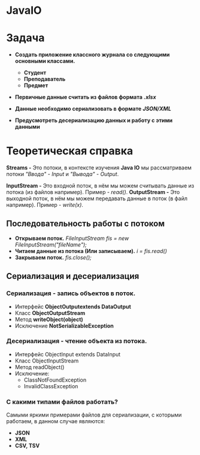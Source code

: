 # JavaIO

# Задача
* **Создать приложение классного журнала со следующими основными классами.**
    * **Студент**
    * **Преподаватель**
    * **Предмет**

* **Первичные данные считать из файлов формата** ***.xlsx***
* **Данные необходимо сериализовать в формате** ***JSON/XML***
* **Предусмотреть десериализацию данных и работу с этими данными**

# Теоретическая справка

**Streams -** Это потоки, в контексте изучения **Java IO** мы рассматриваем потоки *"Ввода" - Input* и *"Вывода" - Output*.

**InputStream -** Это входной поток, в нём мы можем считывать данные из потока (из файлов например). Пример - *read()*.
**OutputStream -** Это выходной поток, в нём мы можем передавать данные в поток (в файл например). Пример - *write(x)*.

## Последовательность работы с потоком

* **Открываем поток.** *FileInputStream fis = new FileInputStream("fileName");*
* **Читаем данные из потока (Или записываем).** *i = fis.read()*
* **Закрываем поток.** *fis.close();*

## Сериализация и десериализация

### Сериализация - запись объектов в поток.
- Интерфейс **ObjectOutputextends DataOutput**
- Класс **ObjectOutputStream**
- Метод **writeObject(object)**
- Исключение **NotSerializableException**

### Десериализация - чтение объекта из потока.
- Интерфейс ObjectInput extends DataInput
- Класс ObjectInputStream
- Метод readObject()
- Исключение:
  - ClassNotFoundException
  - InvalidClassException

### С какими типами файлов работать?
Самыми яркими примерами файлов для сериализации, с которыми работаем, в данном случае являются:
- **JSON**
- **XML**
- **CSV, TSV**
